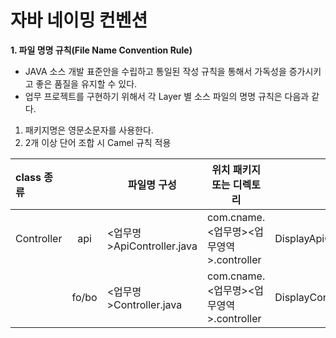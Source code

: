 # 자바 네이밍 컨벤션

**1. 파일 명명 규칙(File Name Convention Rule)**
- JAVA 소스 개발 표준안을 수립하고 통일된 작성 규칙을 통해서 가독성을 증가시키고 좋은 품질을 유지할 수 있다.
- 업무 프로젝트를 구현하기 위해서 각 Layer 별 소스 파일의 명명 규칙은 다음과 같다.
1. 패키지명은 영문소문자를 사용한다.
2. 2개 이상 단어 조합 시 Camel  규칙 적용


| class 종류 || 파일명 구성  | 위치 패키지 또는 디렉토리  | 예 |
|:---|:---:|---|---|---|
| Controller | api  | <업무명>ApiController.java  |  com.cname.<업무명><업무영역>.controller | DisplayApiController.java |
|| fo/bo | <업무명>Controller.java  |  com.cname.<업무명><업무영역>.controller | DisplayController.java |
